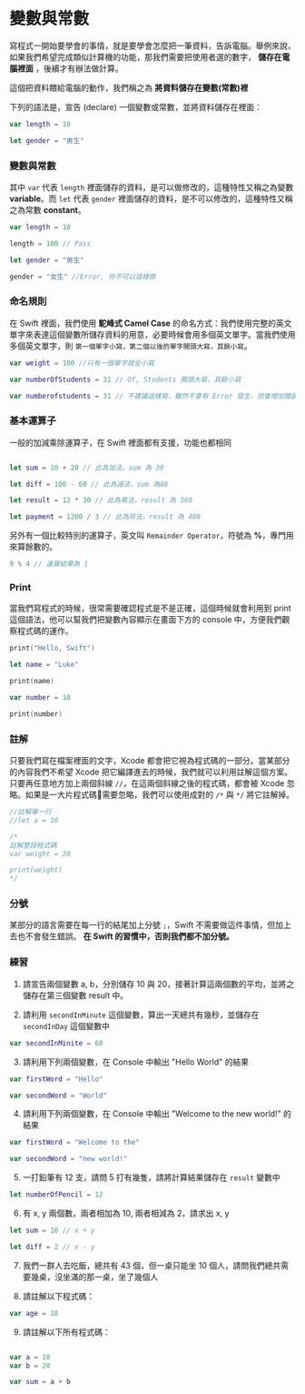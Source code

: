 # 變數與常數

寫程式一開始要學會的事情，就是要學會怎麼把一筆資料，告訴電腦。舉例來說，如果我們希望完成類似計算機的功能，那我們需要把使用者選的數字， **儲存在電腦裡面** ，後續才有辦法做計算。

這個把資料餵給電腦的動作，我們稱之為 **將資料儲存在變數(常數)裡**

下列的語法是，宣告 (declare) 一個變數或常數，並將資料儲存在裡面：

```swift
var length = 10

let gender = "男生"
```

### 變數與常數
其中 `var` 代表 `length` 裡面儲存的資料，是可以做修改的，這種特性又稱之為變數 **variable**。而 `let` 代表 `gender` 裡面儲存的資料，是不可以修改的，這種特性又稱之為常數 **constant**。

```swift
var length = 10

length = 100 // Pass

let gender = "男生"

gender = "女生" //Error, 你不可以這樣做
```

### 命名規則

在 Swift 裡面，我們使用 **駝峰式 Camel Case** 的命名方式：我們使用完整的英文單字來表達這個變數所儲存資料的用意，必要時候會用多個英文單字。當我們使用多個英文單字，則 `第一個單字小寫，第二個以後的單字開頭大寫，其餘小寫`。

```swift
var weight = 100 //只有一個單字就全小寫

var numberOfStudents = 31 // Of, Students 開頭大寫，其餘小寫

var numberofstudents = 31 // 不建議這樣寫，雖然不會有 Error 發生，但會增加閱讀難度。
```

### 基本運算子

一般的加減乘除運算子，在 Swift 裡面都有支援，功能也都相同

```swift

let sum = 10 + 20 // 此為加法，sum 為 30

let diff = 100 - 60 // 此為減法，sum 為40

let result = 12 * 30 // 此為乘法，result 為 360

let payment = 1200 / 3 // 此為除法，result 為 400

```

另外有一個比較特別的運算子，英文叫 `Remainder Operator`，符號為 **%**，專門用來算餘數的。

```swift
9 % 4 // 運算結果為 1
```

### Print
當我們寫程式的時候，很常需要確認程式是不是正確，這個時候就會利用到 print 這個語法，他可以幫我們把變數內容顯示在畫面下方的 console 中，方便我們觀察程式碼的運作。

```swift
print("Hello, Swift")

let name = "Luke"

print(name)

var number = 10

print(number)
```

### 註解

只要我們寫在檔案裡面的文字，Xcode 都會把它視為程式碼的一部分。當某部分的內容我們不希望 Xcode 把它編譯進去的時候，我們就可以利用註解這個方案。只要再任意地方加上兩個斜線 `//`，在這兩個斜線之後的程式碼，都會被 Xcode 忽略。如果是一大片程式碼需要忽略，我們可以使用成對的 `/*` 與 `*/` 將它註解掉。

```swift
//註解單一行
//let a = 10

/*
註解整段程式碼
var weight = 20

print(weight)
*/
```

### 分號

某部分的語言需要在每一行的結尾加上分號 `;`，Swift 不需要做這件事情，但加上去也不會發生錯誤。 **在 Swift 的習慣中，否則我們都不加分號。**

### 練習

1. 請宣告兩個變數 a, b，分別儲存 10 與 20，接著計算這兩個數的平均，並將之儲存在第三個變數 result 中。

2. 請利用 `secondInMinute` 這個變數，算出一天總共有幾秒，並儲存在 `secondInDay` 這個變數中

```swift
var secondInMinite = 60
```

3. 請利用下列兩個變數，在 Console 中輸出 "Hello World" 的結果

```swift
var firstWord = "Hello"

var secondWord = "World"
```

4. 請利用下列兩個變數，在 Console 中輸出 "Welcome to the new world!" 的結果

```swift
var firstWord = "Welcome to the"

var secondWord = "new world!"
```

5. 一打鉛筆有 12 支，請問 5 打有幾隻，請將計算結果儲存在 `result` 變數中

```swift
let numberOfPencil = 12
```

6. 有 x, y 兩個數，兩者相加為 10, 兩者相減為 2，請求出 x, y

```swift
let sum = 10 // x + y

let diff = 2 // x - y
```

7. 我們一群人去吃飯，總共有 43 個，但一桌只能坐 10 個人，請問我們總共需要幾桌，沒坐滿的那一桌，坐了幾個人

8. 請註解以下程式碼：

```swift
var age = 18
```

9. 請註解以下所有程式碼：

```swift

var a = 10
var b = 20

var sum = a + b

``` 
